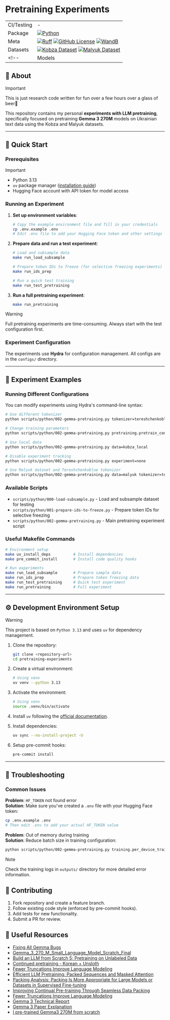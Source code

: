 # Pretraining Experiments

|            |                                                                                                                       |
| ---------- | --------------------------------------------------------------------------------------------------------------------- |
| CI/Testing | -                                                                                                                     |
| Package    | [![Python](https://img.shields.io/badge/python-3.13-blue.svg)](https://www.python.org/downloads/release/python-3113/) |
| Meta       | [![Ruff](https://img.shields.io/endpoint?url=https://raw.githubusercontent.com/astral-sh/ruff/main/assets/badge/v2.json)](https://github.com/astral-sh/ruff) [![GitHub License](https://img.shields.io/github/license/kryvokhyzha/pretraining-experiments)](https://github.com/kryvokhyzha/pretraining-experiments/blob/main/LICENSE) [![WandB](https://raw.githubusercontent.com/wandb/assets/main/wandb-github-badge-gradient.svg)](https://wandb.ai/site)      |
| Datasets       | [![Kobza Dataset](https://img.shields.io/badge/Kobza-dataset-blue?style=flat-square&logo=huggingface)](https://huggingface.co/datasets/Goader/kobza) [![Malyuk Dataset](https://img.shields.io/badge/Malyuk-dataset-blue?style=flat-square&logo=huggingface)](https://huggingface.co/datasets/lang-uk/malyuk)      |
<!-- | Models       | [![Just one of the experiments](https://huggingface.co/datasets/huggingface/badges/resolve/main/model-on-hf-sm.svg)](https://huggingface.co/kryvokhyzha/pretraining-experiments-gemma-3-270mb-default)      | -->

<!-- [![Just one of the experiments](https://img.shields.io/badge/gemma270m-model-blue?style=flat-square&logo=huggingface)](https://huggingface.co/kryvokhyzha/pretraining-experiments-gemma-3-270mb-default) -->

## 📖 About

> [!IMPORTANT]
> This is just research code written for fun over a few hours over a glass of beer🍻

This repository contains my personal **experiments with LLM pretraining**,
specifically focused on pretraining **Gemma 3 270M** models on Ukrainian text
data using the Kobza and Malyuk datasets.

---

## 🚀 Quick Start

### Prerequisites

> [!IMPORTANT]
>
> - Python 3.13
> - `uv` package manager
>   ([installation guide](https://docs.astral.sh/uv/getting-started/installation/))
> - Hugging Face account with API token for model access

### Running an Experiment

1. **Set up environment variables**:

   ```bash
   # Copy the example environment file and fill in your credentials
   cp .env.example .env
   # Edit .env file to add your Hugging Face token and other settings
   ```

2. **Prepare data and run a test experiment**:

   ```bash
   # Load and subsample data
   make run_load_subsample

   # Prepare token IDs to freeze (for selective freezing experiments)
   make run_ids_prep

   # Run a quick test training
   make run_test_pretraining
   ```

3. **Run a full pretraining experiment**:

   ```bash
   make run_pretraining
   ```

> [!WARNING]
> Full pretraining experiments are time-consuming. Always start with the test configuration first.

### Experiment Configuration

The experiments use **Hydra** for configuration management. All configs are in
the `configs/` directory.

---

## 🧪 Experiment Examples

### Running Different Configurations

You can modify experiments using Hydra's command-line syntax:

```bash
# Use different tokenizer
python scripts/python/002-gemma-pretraining.py tokenizer=tereshchenkoblue

# Change training parameters
python scripts/python/002-gemma-pretraining.py pretraining.pretrain_config.learning_rate=1e-4 pretraining.pretrain_config.per_device_train_batch_size=2

# Use local data
python scripts/python/002-gemma-pretraining.py data=kobza_local

# Disable experiment tracking
python scripts/python/002-gemma-pretraining.py experiment=none

# Use Malyuk dataset and Tereshchenkoblue tokenizer
python scripts/python/002-gemma-pretraining.py data=malyuk tokenizer=tereshchenkoblue
```

### Available Scripts

- `scripts/python/000-load-subsample.py` - Load and subsample dataset for
  testing
- `scripts/python/001-prepare-ids-to-freeze.py` - Prepare token IDs for
  selective freezing
- `scripts/python/002-gemma-pretraining.py` - Main pretraining experiment script

### Useful Makefile Commands

```bash
# Environment setup
make uv_install_deps          # Install dependencies
make pre_commit_install       # Install code quality hooks

# Run experiments
make run_load_subsample       # Prepare sample data
make run_ids_prep             # Prepare token freezing data
make run_test_pretraining     # Quick test experiment
make run_pretraining          # Full experiment
```

---

## ⚙️ Development Environment Setup

> [!WARNING]
> This project is based on `Python 3.13` and uses `uv` for dependency management.

1. Clone the repository:

   ```bash
   git clone <repository-url>
   cd pretraining-experiments
   ```

1. Create a virtual environment:

   ```bash
   # Using venv
   uv venv --python 3.13
   ```

1. Activate the environment:

   ```bash
   # Using venv
   source .venv/bin/activate
   ```

1. Install `uv` following the
   [official documentation](https://docs.astral.sh/uv/getting-started/installation/).

1. Install dependencies:

   ```bash
   uv sync --no-install-project -U
   ```

1. Setup pre-commit hooks:

   ```bash
   pre-commit install
   ```

---

## 🔧 Troubleshooting

### Common Issues

**Problem**: `HF_TOKEN` not found error  
**Solution**: Make sure you've created a `.env` file with your Hugging Face
token:

```bash
cp .env.example .env
# Then edit .env to add your actual HF_TOKEN value
```

**Problem**: Out of memory during training  
**Solution**: Reduce batch size in training configuration:

```bash
python scripts/python/002-gemma-pretraining.py training.per_device_train_batch_size=1
```

> [!NOTE]
> Check the training logs in `outputs/` directory for more detailed error information.

## 📝 Contributing

1. Fork repository and create a feature branch.
2. Follow existing code style (enforced by pre-commit hooks).
3. Add tests for new functionality.
4. Submit a PR for review.

## 📖 Useful Resources

- [Fixing All Gemma Bugs](https://unsloth.ai/blog/gemma-bugs)
- [Gemma_3_270_M_Small_Language_Model_Scratch_Final](https://colab.research.google.com/drive/1OHPQf3iM9RD9g2wZRTj7nf8fs3pgbnF4?usp=sharing)
- [Build an LLM from Scratch 5: Pretraining on Unlabeled Data](https://www.youtube.com/watch?v=Zar2TJv-sE0)
- [Continued pretraining - Korean + Unsloth](https://colab.research.google.com/drive/1tEd1FrOXWMnCU9UIvdYhs61tkxdMuKZu?usp=sharing#scrollTo=LjY75GoYUCB8)
- [Fewer Truncations Improve Language Modeling](https://arxiv.org/html/2404.10830v1)
- [Efficient LLM Pretraining: Packed Sequences and Masked Attention](https://huggingface.co/blog/sirluk/llm-sequence-packing)
- [Packing Analysis: Packing Is More Appropriate for Large Models or Datasets in Supervised Fine-tuning](https://arxiv.org/html/2410.08081v2)
- [Improving Continual Pre-training Through Seamless Data Packing](https://aclanthology.org/2025.findings-acl.777.pdf)
- [Fewer Truncations Improve Language Modeling](https://arxiv.org/pdf/2404.10830)
- [Gemma 3 Technical Report](https://www.youtube.com/watch?v=8qYto2NLdKI)
- [Gemma 3 Paper Explanation](https://www.youtube.com/watch?v=AU21wwYIt9E)
- [I pre-trained Gemma3 270M from scratch](https://www.youtube.com/watch?v=bLDlwcl6hbA)
